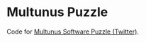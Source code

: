 Multunus Puzzle
=================================

Code for [Multunus Software Puzzle (Twitter)](http://twitterpuzzle.herokuapp.com/).
